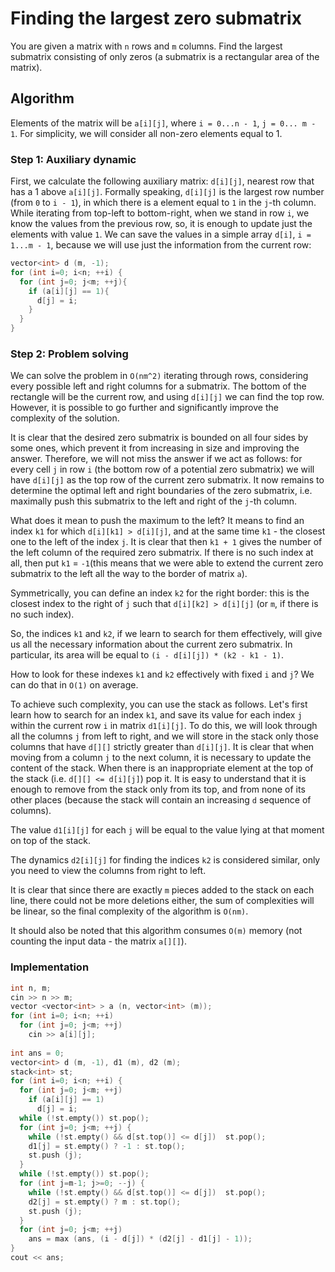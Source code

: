 <!--?title Finding the largest zero submatrix -->

# Finding the largest zero submatrix

You are given a matrix with `n` rows and `m` columns. Find the largest submatrix consisting of only zeros (a submatrix is a rectangular area of the matrix).

## Algorithm

Elements of the matrix will be `a[i][j]`, where `i = 0...n - 1`, `j = 0... m - 1`. For simplicity, we will consider all non-zero elements equal to 1.

### Step 1: Auxiliary dynamic

First, we calculate the following auxiliary matrix: `d[i][j]`, nearest row that has a 1 above `a[i][j]`. Formally speaking, `d[i][j]` is the largest row number (from `0` to `i - 1`), in which there is a element equal to `1` in the `j`-th column. 
While iterating from top-left to bottom-right, when we stand in row `i`, we know the values from the previous row, so, it is enough to update just the elements with value `1`. We can save the values in a simple array `d[i]`, `i = 1...m - 1`, because we will use just the information from the current row:

```cpp
vector<int> d (m, -1);
for (int i=0; i<n; ++i) {
  for (int j=0; j<m; ++j){
    if (a[i][j] == 1){
      d[j] = i;
    }
  }
}
```

### Step 2: Problem solving

We can solve the problem in `O(nm^2)` iterating through rows, considering every possible left and right columns for a submatrix. The bottom of the rectangle will be the current row, and using `d[i][j]` we can find the top row. However, it is possible to go further and significantly improve the complexity of the solution.

It is clear that the desired zero submatrix is bounded on all four sides by some ones, which prevent it from increasing in size and improving the answer. Therefore,  we will not miss the answer if we act as follows: for every cell `j` in row `i` (the bottom row of a potential zero submatrix) we will have `d[i][j]` as the top row of the current zero submatrix. It now remains to determine the optimal left and right boundaries of the zero submatrix, i.e. maximally push this submatrix to the left and right of the `j`-th column. 

What does it mean to push the maximum to the left? It means to find an index `k1` for which `d[i][k1] > d[i][j]`, and at the same time `k1` - the closest one to the left of the index `j`. It is clear that then `k1 + 1` gives the number of the left column of the required zero submatrix. If there is no such index at all, then put `k1` = `-1`(this means that we were able to extend the current zero submatrix to the left all the way to the border of matrix `a`).

Symmetrically, you can define an index `k2` for the right border: this is the closest index to the right of `j` such that `d[i][k2] > d[i][j]` (or `m`, if there is no such index).

So, the indices `k1` and `k2`, if we learn to search for them effectively, will give us all the necessary information about the current zero submatrix. In particular, its area will be equal to `(i - d[i][j]) * (k2 - k1 - 1)`.

How to look for these indexes `k1` and `k2` effectively with fixed `i` and `j`? We can do that in `O(1)` on average.

To achieve such complexity, you can use the stack as follows. Let's first learn how to search for an index `k1`, and save its value for each index `j` within the current row `i` in matrix `d1[i][j]`. To do this, we will look through all the columns `j` from left to right, and we will store in the stack only those columns that have `d[][]` strictly greater than `d[i][j]`. It is clear that when moving from a column `j` to the next column, it is necessary to update the content of the stack. When there is an inappropriate element at the top of the stack (i.e. `d[][] <= d[i][j]`) pop it. It is easy to understand that it is enough to remove from the stack only from its top, and from none of its other places (because the stack will contain an increasing `d` sequence of columns).

The value `d1[i][j]` for each `j` will be equal to the value lying at that moment on top of the stack.

The dynamics `d2[i][j]` for finding the indices `k2` is considered similar, only you need to view the columns from right to left.

It is clear that since there are exactly `m` pieces added to the stack on each line, there could not be more deletions either, the sum of complexities will be linear, so the final complexity of the algorithm is `O(nm)`.

It should also be noted that this algorithm consumes `O(m)` memory (not counting the input data - the matrix `a[][]`).

### Implementation

```cpp
int n, m;
cin >> n >> m;
vector <vector<int> > a (n, vector<int> (m));
for (int i=0; i<n; ++i)
  for (int j=0; j<m; ++j)
    cin >> a[i][j];
 
int ans = 0;
vector<int> d (m, -1), d1 (m), d2 (m);
stack<int> st;
for (int i=0; i<n; ++i) {
  for (int j=0; j<m; ++j)
    if (a[i][j] == 1)
      d[j] = i;
  while (!st.empty()) st.pop();
  for (int j=0; j<m; ++j) {
    while (!st.empty() && d[st.top()] <= d[j])  st.pop();
    d1[j] = st.empty() ? -1 : st.top();
    st.push (j);
  }
  while (!st.empty()) st.pop();
  for (int j=m-1; j>=0; --j) {
    while (!st.empty() && d[st.top()] <= d[j])  st.pop();
    d2[j] = st.empty() ? m : st.top();
    st.push (j);  
  }
  for (int j=0; j<m; ++j)
    ans = max (ans, (i - d[j]) * (d2[j] - d1[j] - 1));
}
cout << ans;
```
